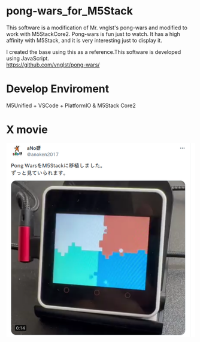 # pong-wars_for_M5Stack

This software is a modification of Mr. vnglst's pong-wars and modified to work with M5StackCore2.
Pong-wars is fun just to watch. It has a high affinity with M5Stack, and it is very interesting just to display it.<br>

I created the base using this as a reference.This software is developed using JavaScript.<br>
https://github.com/vnglst/pong-wars/<br>

# Develop Enviroment
M5Unified + VSCode + PlatformIO & M5Stack Core2<br>


# X movie
![X_movie](https://github.com/anoken/pong-wars-forM5Stack/blob/main/doc/anoken_x.png)
